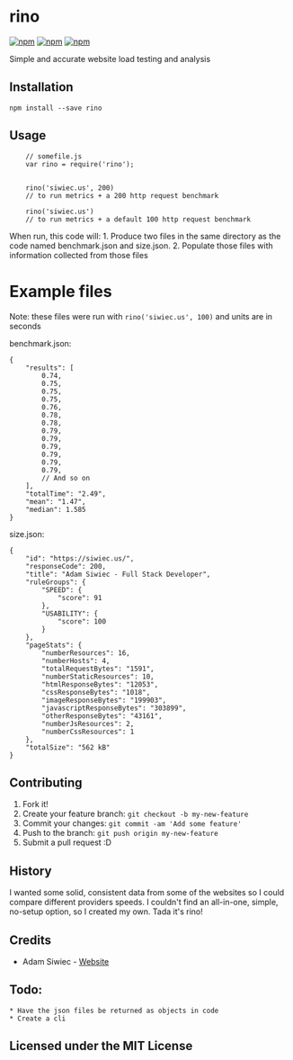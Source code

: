 # rino

[![npm](https://img.shields.io/npm/dt/rino.svg)](https://npmjs.com/package/rino)
[![npm](https://img.shields.io/npm/v/rino.svg)](http://npmjs.com/package/rino)
[![npm](https://img.shields.io/npm/l/rino.svg)]()

Simple and accurate website load testing and analysis

## Installation

    npm install --save rino

## Usage

```
    // somefile.js
    var rino = require('rino');


    rino('siwiec.us', 200)
    // to run metrics + a 200 http request benchmark

    rino('siwiec.us')
    // to run metrics + a default 100 http request benchmark

```

When run, this code will:
    1. Produce two files in the same directory as the code named benchmark.json and size.json.
    2. Populate those files with information collected from those files


# Example files

Note: these files were run with `rino('siwiec.us', 100)` and units are in seconds

benchmark.json:
```
{
    "results": [
        0.74,
        0.75,
        0.75,
        0.75,
        0.76,
        0.78,
        0.78,
        0.79,
        0.79,
        0.79,
        0.79,
        0.79,
        0.79,
        // And so on
    ],
    "totalTime": "2.49",
    "mean": "1.47",
    "median": 1.585
}
```
size.json:
```
{
    "id": "https://siwiec.us/",
    "responseCode": 200,
    "title": "Adam Siwiec - Full Stack Developer",
    "ruleGroups": {
        "SPEED": {
            "score": 91
        },
        "USABILITY": {
            "score": 100
        }
    },
    "pageStats": {
        "numberResources": 16,
        "numberHosts": 4,
        "totalRequestBytes": "1591",
        "numberStaticResources": 10,
        "htmlResponseBytes": "12053",
        "cssResponseBytes": "1018",
        "imageResponseBytes": "199903",
        "javascriptResponseBytes": "303899",
        "otherResponseBytes": "43161",
        "numberJsResources": 2,
        "numberCssResources": 1
    },
    "totalSize": "562 kB"
}
```


## Contributing

1. Fork it!
2. Create your feature branch: `git checkout -b my-new-feature`
3. Commit your changes: `git commit -am 'Add some feature'`
4. Push to the branch: `git push origin my-new-feature`
5. Submit a pull request :D

## History

I wanted some solid, consistent data from some of the websites so I could compare different providers speeds. I couldn't find an all-in-one, simple, no-setup option, so I created my own. Tada it's rino!

## Credits

- Adam Siwiec - [Website](https://siwiec.us)

## Todo:

    * Have the json files be returned as objects in code
    * Create a cli

## Licensed under the MIT License
